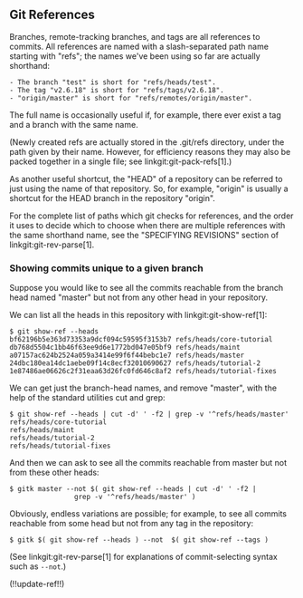## Git References ##

Branches, remote-tracking branches, and tags are all references to
commits.  All references are named with a slash-separated path name
starting with "refs"; the names we've been using so far are actually
shorthand:

	- The branch "test" is short for "refs/heads/test".
	- The tag "v2.6.18" is short for "refs/tags/v2.6.18".
	- "origin/master" is short for "refs/remotes/origin/master".

The full name is occasionally useful if, for example, there ever
exist a tag and a branch with the same name.

(Newly created refs are actually stored in the .git/refs directory,
under the path given by their name.  However, for efficiency reasons
they may also be packed together in a single file; see
linkgit:git-pack-refs[1].)

As another useful shortcut, the "HEAD" of a repository can be referred
to just using the name of that repository.  So, for example, "origin"
is usually a shortcut for the HEAD branch in the repository "origin".

For the complete list of paths which git checks for references, and
the order it uses to decide which to choose when there are multiple
references with the same shorthand name, see the "SPECIFYING
REVISIONS" section of linkgit:git-rev-parse[1].


### Showing commits unique to a given branch ###

Suppose you would like to see all the commits reachable from the branch
head named "master" but not from any other head in your repository.

We can list all the heads in this repository with
linkgit:git-show-ref[1]:

    $ git show-ref --heads
    bf62196b5e363d73353a9dcf094c59595f3153b7 refs/heads/core-tutorial
    db768d5504c1bb46f63ee9d6e1772bd047e05bf9 refs/heads/maint
    a07157ac624b2524a059a3414e99f6f44bebc1e7 refs/heads/master
    24dbc180ea14dc1aebe09f14c8ecf32010690627 refs/heads/tutorial-2
    1e87486ae06626c2f31eaa63d26fc0fd646c8af2 refs/heads/tutorial-fixes

We can get just the branch-head names, and remove "master", with
the help of the standard utilities cut and grep:

    $ git show-ref --heads | cut -d' ' -f2 | grep -v '^refs/heads/master'
    refs/heads/core-tutorial
    refs/heads/maint
    refs/heads/tutorial-2
    refs/heads/tutorial-fixes

And then we can ask to see all the commits reachable from master
but not from these other heads:

    $ gitk master --not $( git show-ref --heads | cut -d' ' -f2 |
    				grep -v '^refs/heads/master' )

Obviously, endless variations are possible; for example, to see all
commits reachable from some head but not from any tag in the repository:

    $ gitk $( git show-ref --heads ) --not  $( git show-ref --tags )

(See linkgit:git-rev-parse[1] for explanations of commit-selecting
syntax such as `--not`.)

(!!update-ref!!)

